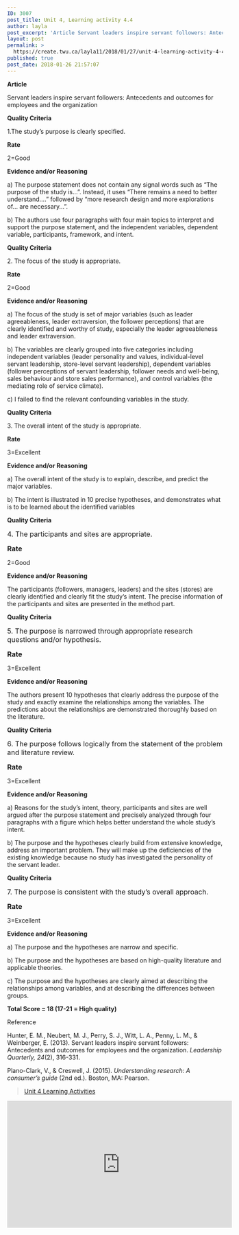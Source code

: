 ```yaml
---
ID: 3007
post_title: Unit 4, Learning activity 4.4
author: layla
post_excerpt: 'Article Servant leaders inspire servant followers: Antecedents and outcomes for employees and the organization Quality Criteria 1.The study&rsquo;s purpose is clearly specified. Rate 2=Good Evidence and/or Reasoning a) The purpose statement does not contain any signal words such as &ldquo;The purpose of the study is&hellip;&rdquo;. Instead, it uses &ldquo;There remains a need to better understand&hellip;.&rdquo; &hellip; <p><a href="https://create.twu.ca/layla11/2018/01/27/unit-4-learning-activity-4-4/">Continue reading<span> "Unit 4, Learning activity 4.4"</span></a></p>'
layout: post
permalink: >
  https://create.twu.ca/layla11/2018/01/27/unit-4-learning-activity-4-4/
published: true
post_date: 2018-01-26 21:57:07
---
```

<p><strong>Article </strong></p>
<p>Servant leaders inspire servant followers: Antecedents and outcomes for employees and the organization</p>
<p><strong>Quality Criteria</strong></p>
<p>1.The study&#8217;s purpose is clearly specified.</p>
<p><strong>Rate</strong></p>
<p>2=Good</p>
<p><strong>Evidence and/or Reasoning</strong></p>
<p>a) The purpose statement does not contain any signal words such as &#8220;The purpose of the study is&#8230;&#8221;. Instead, it uses &#8220;There remains a need to better understand&#8230;.&#8221; followed by &#8220;more research design and more explorations of&#8230; are necessary&#8230;&#8221;.</p>
<p>b) The authors use four paragraphs with four main topics to interpret and support the purpose statement, and the independent variables, dependent variable, participants, framework, and intent.</p>
<p><strong>Quality Criteria</strong></p>
<p>2. The focus of the study is appropriate.</p>
<p><strong>Rate</strong></p>
<p>2=Good</p>
<p><strong>Evidence and/or Reasoning</strong></p>
<p>a) The focus of the study is set of major variables (such as leader agreeableness, leader extraversion, the follower perceptions) that are clearly identified and worthy of study, especially the leader agreeableness and leader extraversion.</p>
<p>b) The variables are clearly grouped into five categories including independent variables (leader personality and values, individual-level servant leadership, store-level servant leadership), dependent variables (follower perceptions of servant leadership, follower needs and well-being, sales behaviour and store sales performance), and control variables (the mediating role of service climate).</p>
<p>c) I failed to find the relevant confounding variables in the study.</p>
<p><strong>Quality Criteria</strong></p>
<p>3. The overall intent of the study is appropriate.</p>
<p><strong>Rate</strong></p>
<p>3=Excellent</p>
<p><strong>Evidence and/or Reasoning</strong></p>
<p>a) The overall intent of the study is to explain, describe, and predict the major variables.</p>
<p>b) The intent is illustrated in 10 precise hypotheses, and demonstrates what is to be learned about the identified variables</p>
<p><strong>Quality Criteria</strong></p>
<p><span style="font-size: 1rem">4. The participants and sites are appropriate.</span></p>
<p><strong style="font-size: 1rem">Rate</strong></p>
<p>2=Good</p>
<p><strong>Evidence and/or Reasoning</strong></p>
<p>The participants (followers, managers, leaders) and the sites (stores) are clearly identified and clearly fit the study&#8217;s intent. The precise information of the participants and sites are presented in the method part.</p>
<p><strong>Quality Criteria</strong></p>
<p><span style="font-size: 1rem">5. The purpose is narrowed through appropriate research questions and/or hypothesis.</span></p>
<p><strong style="font-size: 1rem">Rate</strong></p>
<p>3=Excellent</p>
<p><strong>Evidence and/or Reasoning</strong></p>
<p>The authors present 10 hypotheses that clearly address the purpose of the study and exactly examine the relationships among the variables. The predictions about the relationships are demonstrated thoroughly based on the literature.</p>
<p><strong>Quality Criteria</strong></p>
<p><span style="font-size: 1rem">6. The purpose follows logically from the statement of the problem and literature review.</span></p>
<p><strong style="font-size: 1rem">Rate</strong></p>
<p>3=Excellent</p>
<p><strong>Evidence and/or Reasoning</strong></p>
<p>a) Reasons for the study&#8217;s intent, theory, participants and sites are well argued after the purpose statement and precisely analyzed through four paragraphs with a figure which helps better understand the whole study&#8217;s intent.</p>
<p>b) The purpose and the hypotheses clearly build from extensive knowledge, address an important problem. They will make up the deficiencies of the existing knowledge because no study has investigated the personality of the servant leader.</p>
<p><strong>Quality Criteria</strong></p>
<p><span style="font-size: 1rem">7. The purpose is consistent with the study&#8217;s overall approach.</span></p>
<p><strong style="font-size: 1rem">Rate</strong></p>
<p>3=Excellent</p>
<p><strong>Evidence and/or Reasoning</strong></p>
<p>a) The purpose and the hypotheses are narrow and specific.</p>
<p>b) The purpose and the hypotheses are based on high-quality literature and applicable theories.</p>
<p>c) The purpose and the hypotheses are clearly aimed at describing the relationships among variables, and at describing the differences between groups.</p>
<p><strong>Total Score = 18 (17-21 = High quality)</strong></p>
<p class="p1">Reference</p>
<p class="p1">Hunter, E. M., Neubert, M. J., Perry, S. J., Witt, L. A., Penny, L. M., &amp; Weinberger, E. (2013). Servant leaders inspire servant followers: Antecedents and outcomes for employees and the organization. <i>Leadership Quarterly, 24</i>(2), 316-331.</p>
<p>Plano-Clark, V., &amp; Creswell, J. (2015). <em>Understanding research: A consumer’s guide</em> (2nd ed.). Boston, MA: Pearson.</p>
<blockquote class="wp-embedded-content" data-secret="mNrnK6Azwb"><p><a href="https://create.twu.ca/ldrs591-sp18/unit-4-learning-activities/">Unit 4 Learning Activities</a></p></blockquote>
<p><iframe class="wp-embedded-content" sandbox="allow-scripts" security="restricted" src="https://create.twu.ca/ldrs591-sp18/unit-4-learning-activities/embed/#?secret=mNrnK6Azwb" data-secret="mNrnK6Azwb" width="525" height="296" title="&#8220;Unit 4 Learning Activities&#8221; &#8212; Leadership 591: Scholarly Inquiry" frameborder="0" marginwidth="0" marginheight="0" scrolling="no"></iframe></p>